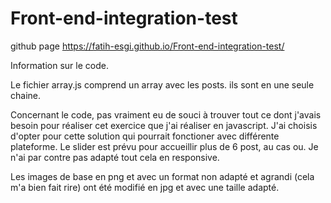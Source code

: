 # Front-end-integration-test

github page
https://fatih-esgi.github.io/Front-end-integration-test/

Information sur le code.

Le fichier array.js comprend un array avec les posts. ils sont en une seule chaine.

Concernant le code, pas vraiment eu de souci à trouver tout ce dont j'avais besoin pour réaliser cet exercice que j'ai réaliser en javascript. J'ai choisis d'opter pour cette solution qui pourrait fonctioner avec différente plateforme.
Le slider est prévu pour accueillir plus de 6 post, au cas ou. Je n'ai par contre pas adapté tout cela en responsive.

Les images de base en png et avec un format non adapté et agrandi (cela m'a bien fait rire) ont été modifié en jpg et avec une taille adapté.

